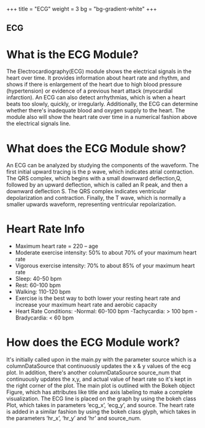 +++
title = "ECG"
weight = 3
bg = "bg-gradient-white"
+++
<!-- : .wrap -->

## **ECG**
# What is the ECG Module?
The Electrocardiography(ECG) module shows the electrical signals in the heart over time. It provides information about heart rate and rhythm, and shows if there is enlargement of the heart due to high blood pressure (hypertension) or evidence of a previous heart attack (myocardial infarction). An ECG can also detect arrhythmias, which is when a heart beats too slowly, quickly, or irregularly. Additionally, the ECG can determine whether there's inadequate blood and oxygen supply to the heart. The module also will show the heart rate over time in a numerical fashion above the electrical signals line. 

# What does the ECG Module show?
An ECG can be analyzed by studying the components of the waveform. The first initial upward tracing is the p wave, which indicates atrial contraction. The QRS complex, which begins with a small downward deflection,Q, followed by an upward deflection, which is called an R peak, and then a downward deflection S. The QRS complex indicates ventricular depolarization and contraction. Finally, the T wave, which is normally a smaller upwards waveform, representing ventricular repolarization.

# Heart Rate Info
- Maximum heart rate = 220 – age
- Moderate exercise intensity: 50% to about 70% of your maximum heart rate
- Vigorous exercise intensity: 70% to about 85% of your maximum heart rate
- Sleep: 40-50 bpm
- Rest: 60-100 bpm
- Walking: 110-120 bpm
- Exercise is the best way to both lower your resting heart rate and increase your maximum heart rate and aerobic capacity
- Heart Rate Conditions: 
  -Normal: 60-100 bpm
  -Tachycardia: > 100 bpm
  -Bradycardia: < 60 bpm
  
# How does the ECG Module work?
It's initially called upon in the main.py with the parameter source which is a columnDataSource that continuously updates the x & y values of the ecg plot. In addition, there's another columnDataSource source_num that continuously updates the x,y, and actual value of heart rate so it's kept in the right corner of the plot.  The main plot is outlined with the Bokeh object Figure, which has attributes like title and axis labeling to make a complete visualization. The ECG line is placed on the graph by using the bokeh class Plot, which takes in parameters ‘ecg_x’, ‘ecg_y’, and source. The heart rate is added in a similar fashion by using the bokeh class glyph, which takes in the parameters ‘hr_x’, ‘hr_y’ and ‘hr’ and source_num. 
